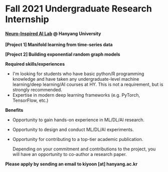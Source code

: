 # Fall 2021 Undergraduate Research Internship

#### [Neuro-Inspired AI Lab](https://yoonlab.hanyang.ac.kr) @ Hanyang University

**[Project 1] Manifold learning from time-series data**

**[Project 2] Building exponential random graph models**

**Required skills/experiences**

- I'm looking for students who have basic python/R programming knowledge and have taken any undergraduate-level machine learning/deep learning/AI courses at HY. This is not a requirement, but is strongly recommended.
- Expertise in modern deep learning frameworks (e.g. PyTorch, TensorFlow, etc.)

**Benefits**

- Opportunity to gain hands-on experience in ML/DL/AI research.

- Opportunity to design and conduct ML/DL/AI experiments.

- Opportunity for contributing to a top-tier academic publication.

  Depending on your commitment and contributions to the project, you will have an opportunity to co-author a research paper.

**Please apply by sending an email to kiyoon [at] hanyang.ac.kr**
